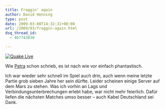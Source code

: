 ```yaml
---
title: Fraggin‘ again
author: David Henning
type: post
date: 2009-03-08T14:32:31+00:00
url: /2009/03/fraggin-again.html
dsq_thread_id:
  - 467743830

---
```

[![Quake Live][1]][2]

Wie [Petra][3] schon schrieb, es ist nach wie vor einfach phantastisch.

Ich war wieder sehr schnell im Spiel auch drin, auch wenn meine letzte Partie grob sieben Jahre her sein dürfte. Leider scheinen einige Server auf dem Mars zu stehen. Was ich vorhin an Lags und Verbindungsunterbrechungen erlebt habe, war nicht mehr feierlich. Dafür liefen die nächsten Matches umso besser &#8211; auch Kabel Deutschland sei Dank.

 [1]: https://www.madcatswelt.org/wp-content/uploads/highscore.jpg
 [2]: https://www.madcatswelt.org/wp-content/uploads/quakelive.jpg
 [3]: http://www.schmitzchen.org/2009/03/back-to-live.html
